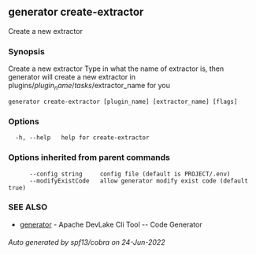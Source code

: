## generator create-extractor

Create a new extractor

### Synopsis

Create a new extractor
Type in what the name of extractor is, then generator will create a new extractor in
plugins/$plugin_name/tasks/$extractor_name for you

```
generator create-extractor [plugin_name] [extractor_name] [flags]
```

### Options

```
  -h, --help   help for create-extractor
```

### Options inherited from parent commands

```
      --config string     config file (default is PROJECT/.env)
      --modifyExistCode   allow generator modify exist code (default true)
```

### SEE ALSO

* [generator](generator.md)     - Apache DevLake Cli Tool -- Code Generator

###### Auto generated by spf13/cobra on 24-Jun-2022

